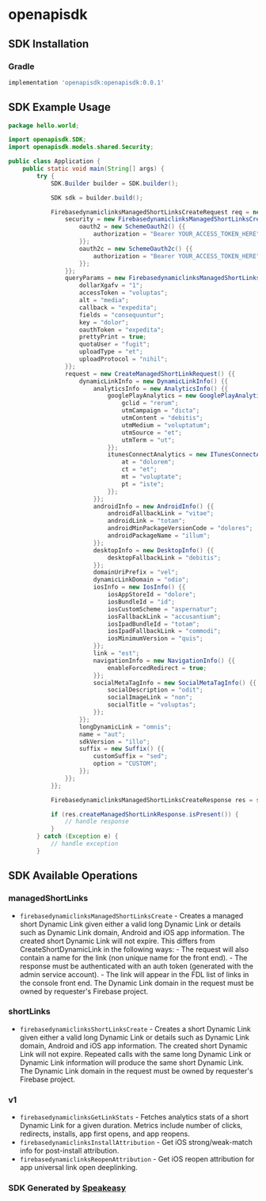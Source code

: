 # openapisdk

<!-- Start SDK Installation -->
## SDK Installation

### Gradle

```groovy
implementation 'openapisdk:openapisdk:0.0.1'
```
<!-- End SDK Installation -->

## SDK Example Usage
<!-- Start SDK Example Usage -->
```java
package hello.world;

import openapisdk.SDK;
import openapisdk.models.shared.Security;

public class Application {
    public static void main(String[] args) {
        try {
            SDK.Builder builder = SDK.builder();

            SDK sdk = builder.build();

            FirebasedynamiclinksManagedShortLinksCreateRequest req = new FirebasedynamiclinksManagedShortLinksCreateRequest() {{
                security = new FirebasedynamiclinksManagedShortLinksCreateSecurity() {{
                    oauth2 = new SchemeOauth2() {{
                        authorization = "Bearer YOUR_ACCESS_TOKEN_HERE";
                    }};
                    oauth2c = new SchemeOauth2c() {{
                        authorization = "Bearer YOUR_ACCESS_TOKEN_HERE";
                    }};
                }};
                queryParams = new FirebasedynamiclinksManagedShortLinksCreateQueryParams() {{
                    dollarXgafv = "1";
                    accessToken = "voluptas";
                    alt = "media";
                    callback = "expedita";
                    fields = "consequuntur";
                    key = "dolor";
                    oauthToken = "expedita";
                    prettyPrint = true;
                    quotaUser = "fugit";
                    uploadType = "et";
                    uploadProtocol = "nihil";
                }};
                request = new CreateManagedShortLinkRequest() {{
                    dynamicLinkInfo = new DynamicLinkInfo() {{
                        analyticsInfo = new AnalyticsInfo() {{
                            googlePlayAnalytics = new GooglePlayAnalytics() {{
                                gclid = "rerum";
                                utmCampaign = "dicta";
                                utmContent = "debitis";
                                utmMedium = "voluptatum";
                                utmSource = "et";
                                utmTerm = "ut";
                            }};
                            itunesConnectAnalytics = new ITunesConnectAnalytics() {{
                                at = "dolorem";
                                ct = "et";
                                mt = "voluptate";
                                pt = "iste";
                            }};
                        }};
                        androidInfo = new AndroidInfo() {{
                            androidFallbackLink = "vitae";
                            androidLink = "totam";
                            androidMinPackageVersionCode = "dolores";
                            androidPackageName = "illum";
                        }};
                        desktopInfo = new DesktopInfo() {{
                            desktopFallbackLink = "debitis";
                        }};
                        domainUriPrefix = "vel";
                        dynamicLinkDomain = "odio";
                        iosInfo = new IosInfo() {{
                            iosAppStoreId = "dolore";
                            iosBundleId = "id";
                            iosCustomScheme = "aspernatur";
                            iosFallbackLink = "accusantium";
                            iosIpadBundleId = "totam";
                            iosIpadFallbackLink = "commodi";
                            iosMinimumVersion = "quis";
                        }};
                        link = "est";
                        navigationInfo = new NavigationInfo() {{
                            enableForcedRedirect = true;
                        }};
                        socialMetaTagInfo = new SocialMetaTagInfo() {{
                            socialDescription = "odit";
                            socialImageLink = "non";
                            socialTitle = "voluptas";
                        }};
                    }};
                    longDynamicLink = "omnis";
                    name = "aut";
                    sdkVersion = "illo";
                    suffix = new Suffix() {{
                        customSuffix = "sed";
                        option = "CUSTOM";
                    }};
                }};
            }};

            FirebasedynamiclinksManagedShortLinksCreateResponse res = sdk.managedShortLinks.firebasedynamiclinksManagedShortLinksCreate(req);

            if (res.createManagedShortLinkResponse.isPresent()) {
                // handle response
            }
        } catch (Exception e) {
            // handle exception
        }
```
<!-- End SDK Example Usage -->

<!-- Start SDK Available Operations -->
## SDK Available Operations

### managedShortLinks

* `firebasedynamiclinksManagedShortLinksCreate` - Creates a managed short Dynamic Link given either a valid long Dynamic Link or details such as Dynamic Link domain, Android and iOS app information. The created short Dynamic Link will not expire. This differs from CreateShortDynamicLink in the following ways: - The request will also contain a name for the link (non unique name for the front end). - The response must be authenticated with an auth token (generated with the admin service account). - The link will appear in the FDL list of links in the console front end. The Dynamic Link domain in the request must be owned by requester's Firebase project.

### shortLinks

* `firebasedynamiclinksShortLinksCreate` - Creates a short Dynamic Link given either a valid long Dynamic Link or details such as Dynamic Link domain, Android and iOS app information. The created short Dynamic Link will not expire. Repeated calls with the same long Dynamic Link or Dynamic Link information will produce the same short Dynamic Link. The Dynamic Link domain in the request must be owned by requester's Firebase project.

### v1

* `firebasedynamiclinksGetLinkStats` - Fetches analytics stats of a short Dynamic Link for a given duration. Metrics include number of clicks, redirects, installs, app first opens, and app reopens.
* `firebasedynamiclinksInstallAttribution` - Get iOS strong/weak-match info for post-install attribution.
* `firebasedynamiclinksReopenAttribution` - Get iOS reopen attribution for app universal link open deeplinking.

<!-- End SDK Available Operations -->

### SDK Generated by [Speakeasy](https://docs.speakeasyapi.dev/docs/using-speakeasy/client-sdks)
